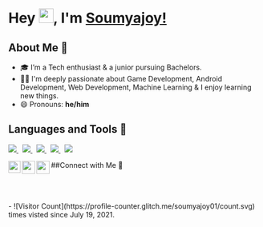 # Hey <img src="https://github.com/TheDudeThatCode/TheDudeThatCode/blob/master/Assets/Hi.gif" width="29px">, I'm [Soumyajoy!](https://soumyajoy01.github.io/portfolio-website/) #


## About Me 🚀
- 🎓 I’m a Tech enthusiast & a junior pursuing Bachelors. </br>
- 👨‍💻  I'm deeply passionate about Game Development, Android Development, Web Development, Machine Learning & I enjoy learning new things. </br>
- 😄 Pronouns: **he/him**

## Languages and Tools 🔭
<p align="left"> 
    <a style="padding-right:8px;" href="https://www.java.com/en/" target="_blank"> <img src="https://img.icons8.com/color/48/000000/java-coffee-cup-logo--v2.png"/> </a>
    <a style="padding-right:8px;" href="https://kotlinlang.org/" target="_blank"> <img src="https://img.icons8.com/color/48/000000/kotlin.png"/> </a> 
    <a style="padding-right:8px;" href="https://developer.android.com/" target="_blank"> <img src="https://img.icons8.com/bubbles/50/000000/android-os.png"/> </a> 
    <a style="padding-right:8px;" href="https://www.python.org" target="_blank"> <img src="https://img.icons8.com/color/48/000000/python.png"/> </a>
    <a style="padding-right:8px;" href="https://www.cprogramming.com/" target="_blank"> <img src="https://img.icons8.com/color/48/000000/c-programming.png"/> </a>
</p>

##Connect with Me 🤝
<a href="https://www.linkedin.com/in/soumyajoydas01/">
  <img align="left" width="24px" src="https://cdn.jsdelivr.net/npm/simple-icons@v3/icons/linkedin.svg"  />
</a>
<a href="https://twitter.com/soumyajoydas01">
  <img align="left" width="26px" src="https://cdn.jsdelivr.net/npm/simple-icons@v3/icons/twitter.svg" />
</a>
<a href="mailto:talktosoumyajoydas@gmail.com">
  <img align="left" width="26px" src="https://cdn.jsdelivr.net/npm/simple-icons@v3/icons/gmail.svg" />
</a>

<br />


<br>
<br>
- ![Visitor Count](https://profile-counter.glitch.me/soumyajoy01/count.svg) times visted since July 19, 2021.

<!--
**soumyajoy01/soumyajoy01** is a ✨ _special_ ✨ repository because its `README.md` (this file) appears on your GitHub profile.

Here are some ideas to get you started:

- 🔭 I’m currently working on Java and Kotlin
- 🌱 I’m currently studying Bachelor's of Mathematics
- 👯 I’m looking to collaborate on ...
- 🤔 I’m looking for help with ...
- 💬 Ask me about Android Development
- 📫 How to reach me: ...
- 😄 Pronouns: ...
- ⚡ Fun fact: ...
-->
